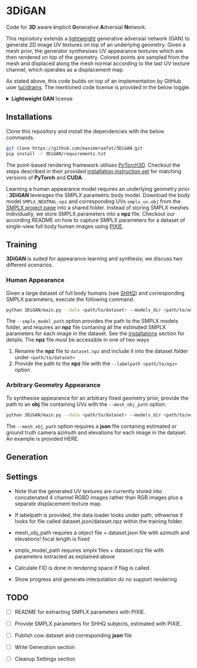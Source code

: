 # 3DiGAN

Code for **3D** aware **i**mplicit **G**enerative **A**dversial **N**etwork.

This repository extends a [lightweight](https://github.com/lucidrains/lightweight-gan) generative adversial network (GAN) to generate 2D image UV textures on top of an underlying geometry. Given a mesh prior, the generator synthesises UV appearance textures which are then rendered on top of the geometry. Colored points are sampled from the mesh and displaced along the mesh normal according to the last UV texture channel, which operates as a displacement map.

As stated above, this code builds on top of an implementation by GitHub user [lucidrains](https://github.com/lucidrains). The mentioned code license is provided in the below toggle.

<details>
<summary> <b>Lightweight GAN</b> license </summary>

```markdown
MIT License

Copyright (c) 2021 Phil Wang

Permission is hereby granted, free of charge, to any person obtaining a copy
of this software and associated documentation files (the "Software"), to deal
in the Software without restriction, including without limitation the rights
to use, copy, modify, merge, publish, distribute, sublicense, and/or sell
copies of the Software, and to permit persons to whom the Software is
furnished to do so, subject to the following conditions:

The above copyright notice and this permission notice shall be included in all
copies or substantial portions of the Software.

THE SOFTWARE IS PROVIDED "AS IS", WITHOUT WARRANTY OF ANY KIND, EXPRESS OR
IMPLIED, INCLUDING BUT NOT LIMITED TO THE WARRANTIES OF MERCHANTABILITY,
FITNESS FOR A PARTICULAR PURPOSE AND NONINFRINGEMENT. IN NO EVENT SHALL THE
AUTHORS OR COPYRIGHT HOLDERS BE LIABLE FOR ANY CLAIM, DAMAGES OR OTHER
LIABILITY, WHETHER IN AN ACTION OF CONTRACT, TORT OR OTHERWISE, ARISING FROM,
OUT OF OR IN CONNECTION WITH THE SOFTWARE OR THE USE OR OTHER DEALINGS IN THE
SOFTWARE.
```
</details>


## Installations

Clone this repository and install the dependencies with the below commands.
```bash
git clone https://github.com/maximeraafat/3DiGAN.git
pip install -r 3DiGAN/requirements.txt
```

The point-based rendering framework utilises [PyTorch3D](https://pytorch3d.org). Checkout the steps described in their provided [installation instruction set](https://github.com/facebookresearch/pytorch3d/blob/main/INSTALL.md) for matching versions of **PyTorch** and **CUDA**.

Learning a human appearance model requires an underlying geometry prior : **3DiGAN** leverages the SMPLX parametric body model. Download the body model `SMPLX_NEUTRAL.npz` and corresponding UVs `smplx_uv.obj` from the [SMPLX project page](https://smpl-x.is.tue.mpg.de) into a shared folder. Instead of storing SMPLX meshes individually, we store SMPLX parameters into a **npz** file. Checkout our according README on how to capture SMPLX parameters for a dataset of single-view full body human images using [PIXIE](https://github.com/YadiraF/PIXIE).

## Training

**3DiGAN** is suited for appearance learning and synthesis; we discuss two different scenarios.

### Human Appearance

Given a large dataset of full body humans (see [SHHQ](https://github.com/stylegan-human/StyleGAN-Human/blob/main/docs/Dataset.md)) and corresponding SMPLX parameters, execute the following command.

```bash
python 3DiGAN/main.py --data <path/to/dataset> --models_dir <path/to/output/models> --results_dir <path/to/output/results> --name <run/name> --render --smplx_model_path <path/to/smplx>
```

The `--smplx_model_path` option provides the path to the SMPLX models folder, and requires an **npz** file contaning all the estimated SMPLX parameters for each image in the dataset. See the [installations](#installations) section for details. The **npz** file must be accessible in one of two ways

1. Rename the **npz** file to `dataset.npz` and include it into the dataset folder under `<path/to/dataset>`
2. Provide the path to the **npz** file with the `--labelpath <path/to/npz>` option

### Arbitrary Geometry Appearance

To synthesise appearance for an arbitrary fixed geometry prior, provide the path to an **obj** file containing UVs with the `--mesh_obj_path` option.

```bash
python 3DiGAN/main.py --data <path/to/dataset> --models_dir <path/to/output/models> --results_dir <path/to/output/results> --name <run/name> --render --mesh_obj_path <path/to/obj>
```

The `--mesh_obj_path` option requires a **json** file contaning estimated or ground truth camera azimuth and elevations for each image in the dataset. An example is provided HERE.

## Generation

## Settings

* Note that the generated UV textures are currently stored into concatenated 4 channel RGBD images rather than RGB images plus a separate displacement texture map.

* If labelpath is provided, the data loader looks under path, othwerise it looks for file called dataset.json/dataset.npz within the training folder. 

* mesh_obj_path requires a object file + dataset.json file with azimuth and elevations! focal length is fixed

* smplx_model_path requires smplx files + dataset.npz file with parameters extracted as explained above

* Calculate FID is done in rendering space if flag is called

* Show progress and generate interpolation do no support rendering

## TODO 
- [ ] README for extracting SMPLX parameters with PIXIE.
- [ ] Provide SMPLX parameters for SHHQ subjects, estimated with PIXIE.
- [ ] Publish cow dataset and corresponding **json** file
- [ ] Write Generation section
- [ ] Cleanup Settings section

